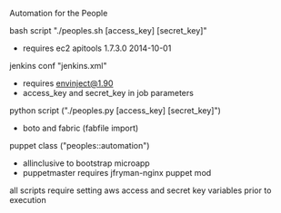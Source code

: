 Automation for the People


bash script "./peoples.sh [access_key] [secret_key]"
 - requires ec2 apitools 1.7.3.0 2014-10-01


jenkins conf "jenkins.xml" 
 - requires envinject@1.90
 - access_key and secret_key in job parameters


python script ("./peoples.py [access_key] [secret_key]") 
 - boto and fabric (fabfile import)


puppet class ("peoples::automation") 
 - allinclusive to bootstrap microapp 
 - puppetmaster requires jfryman-nginx puppet mod 


all scripts require setting aws access and secret key variables prior to execution

